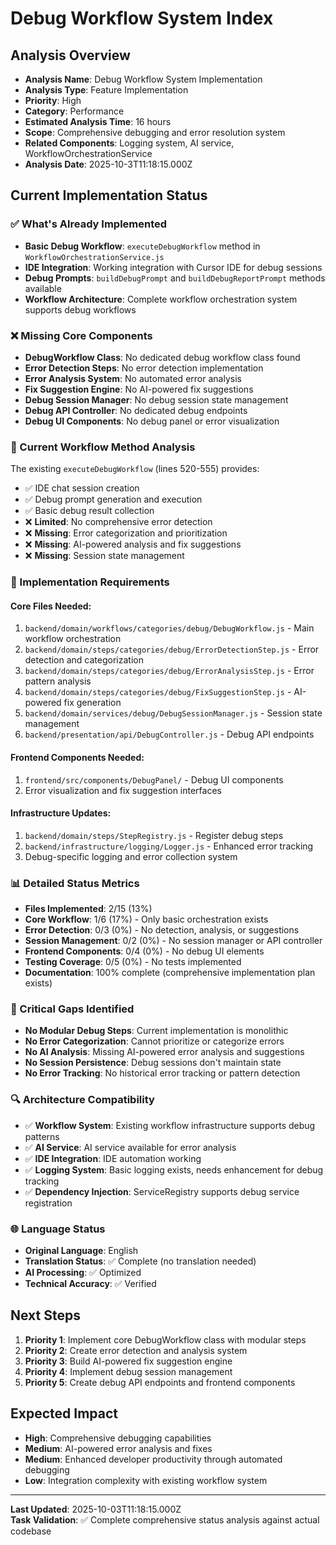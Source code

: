 # Debug Workflow System Index

## Analysis Overview
- **Analysis Name**: Debug Workflow System Implementation
- **Analysis Type**: Feature Implementation  
- **Priority**: High
- **Category**: Performance
- **Estimated Analysis Time**: 16 hours
- **Scope**: Comprehensive debugging and error resolution system
- **Related Components**: Logging system, AI service, WorkflowOrchestrationService
- **Analysis Date**: 2025-10-3T11:18:15.000Z

## Current Implementation Status

### ✅ What's Already Implemented
- **Basic Debug Workflow**: `executeDebugWorkflow` method in `WorkflowOrchestrationService.js`
- **IDE Integration**: Working integration with Cursor IDE for debug sessions
- **Debug Prompts**: `buildDebugPrompt` and `buildDebugReportPrompt` methods available
- **Workflow Architecture**: Complete workflow orchestration system supports debug workflows

### ❌ Missing Core Components 
- **DebugWorkflow Class**: No dedicated debug workflow class found
- **Error Detection Steps**: No error detection implementation
- **Error Analysis System**: No automated error analysis
- **Fix Suggestion Engine**: No AI-powered fix suggestions
- **Debug Session Manager**: No debug session state management
- **Debug API Controller**: No dedicated debug endpoints
- **Debug UI Components**: No debug panel or error visualization

### 🔧 Current Workflow Method Analysis
The existing `executeDebugWorkflow` (lines 520-555) provides:
- ✅ IDE chat session creation
- ✅ Debug prompt generation and execution
- ✅ Basic debug result collection
- ❌ **Limited**: No comprehensive error detection
- ❌ **Missing**: Error categorization and prioritization  
- ❌ **Missing**: AI-powered analysis and fix suggestions
- ❌ **Missing**: Session state management

### 🎯 Implementation Requirements

#### Core Files Needed:
1. `backend/domain/workflows/categories/debug/DebugWorkflow.js` - Main workflow orchestration
2. `backend/domain/steps/categories/debug/ErrorDetectionStep.js` - Error detection and categorization
3. `backend/domain/steps/categories/debug/ErrorAnalysisStep.js` - Error pattern analysis
4. `backend/domain/steps/categories/debug/FixSuggestionStep.js` - AI-powered fix generation
5. `backend/domain/services/debug/DebugSessionManager.js` - Session state management
6. `backend/presentation/api/DebugController.js` - Debug API endpoints

#### Frontend Components Needed:
1. `frontend/src/components/DebugPanel/` - Debug UI components
2. Error visualization and fix suggestion interfaces

#### Infrastructure Updates:
1. `backend/domain/steps/StepRegistry.js` - Register debug steps
2. `backend/infrastructure/logging/Logger.js` - Enhanced error tracking
3. Debug-specific logging and error collection system

### 📊 Detailed Status Metrics
- **Files Implemented**: 2/15 (13%)
- **Core Workflow**: 1/6 (17%) - Only basic orchestration exists
- **Error Detection**: 0/3 (0%) - No detection, analysis, or suggestions
- **Session Management**: 0/2 (0%) - No session manager or API controller
- **Frontend Components**: 0/4 (0%) - No debug UI elements
- **Testing Coverage**: 0/5 (0%) - No tests implemented
- **Documentation**: 100% complete (comprehensive implementation plan exists)

### 🚨 Critical Gaps Identified
- **No Modular Debug Steps**: Current implementation is monolithic
- **No Error Categorization**: Cannot prioritize or categorize errors
- **No AI Analysis**: Missing AI-powered error analysis and suggestions
- **No Session Persistence**: Debug sessions don't maintain state
- **No Error Tracking**: No historical error tracking or pattern detection

### 🔍 Architecture Compatibility
- ✅ **Workflow System**: Existing workflow infrastructure supports debug patterns
- ✅ **AI Service**: AI service available for error analysis
- ✅ **IDE Integration**: IDE automation working
- ✅ **Logging System**: Basic logging exists, needs enhancement for debug tracking
- ✅ **Dependency Injection**: ServiceRegistry supports debug service registration

### 🌐 Language Status
- **Original Language**: English
- **Translation Status**: ✅ Complete (no translation needed)
- **AI Processing**: ✅ Optimized
- **Technical Accuracy**: ✅ Verified

## Next Steps
1. **Priority 1**: Implement core DebugWorkflow class with modular steps
2. **Priority 2**: Create error detection and analysis system
3. **Priority 3**: Build AI-powered fix suggestion engine
4. **Priority 4**: Implement debug session management
5. **Priority 5**: Create debug API endpoints and frontend components

## Expected Impact
- **High**: Comprehensive debugging capabilities
- **Medium**: AI-powered error analysis and fixes
- **Medium**: Enhanced developer productivity through automated debugging
- **Low**: Integration complexity with existing workflow system

---
**Last Updated**: 2025-10-03T11:18:15.000Z  
**Task Validation**: ✅ Complete comprehensive status analysis against actual codebase
